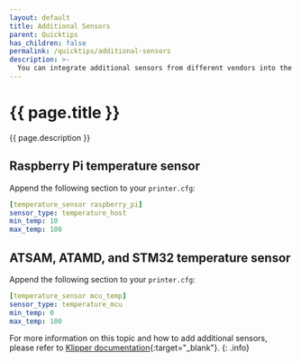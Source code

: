 ```yaml
---
layout: default
title: Additional Sensors
parent: Quicktips
has_children: false
permalink: /quicktips/additional-sensors
description: >-
  You can integrate additional sensors from different vendors into the temperature graph in Mainsail.
---
```


# {{ page.title }}
{{ page.description }}

## Raspberry Pi temperature sensor

Append the following section to your `printer.cfg`:

```yaml
[temperature_sensor raspberry_pi]
sensor_type: temperature_host
min_temp: 10
max_temp: 100
```

## ATSAM, ATAMD, and STM32 temperature sensor

Append the following section to your `printer.cfg`:

```yaml
[temperature_sensor mcu_temp]
sensor_type: temperature_mcu
min_temp: 0
max_temp: 100
```

For more information on this topic and how to add additional sensors, please refer to [Klipper documentation](https://www.klipper3d.org/Config_Reference.html#builtin-micro-controller-temperature-sensor){:target="_blank"}.
{: .info}